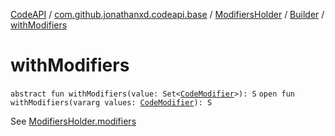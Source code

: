 [CodeAPI](../../../index.md) / [com.github.jonathanxd.codeapi.base](../../index.md) / [ModifiersHolder](../index.md) / [Builder](index.md) / [withModifiers](.)

# withModifiers

`abstract fun withModifiers(value: Set<`[`CodeModifier`](../../-code-modifier/index.md)`>): S`
`open fun withModifiers(vararg values: `[`CodeModifier`](../../-code-modifier/index.md)`): S`

See [ModifiersHolder.modifiers](../modifiers.md)


